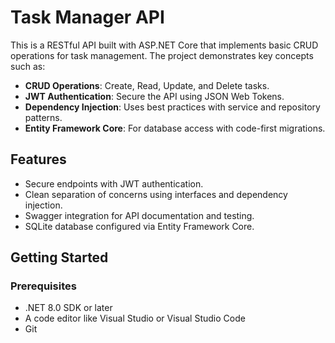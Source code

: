# Task Manager API

This is a RESTful API built with ASP.NET Core that implements basic CRUD operations for task management. The project demonstrates key concepts such as:

- **CRUD Operations**: Create, Read, Update, and Delete tasks.
- **JWT Authentication**: Secure the API using JSON Web Tokens.
- **Dependency Injection**: Uses best practices with service and repository patterns.
- **Entity Framework Core**: For database access with code-first migrations.

## Features

- Secure endpoints with JWT authentication.
- Clean separation of concerns using interfaces and dependency injection.
- Swagger integration for API documentation and testing.
- SQLite database configured via Entity Framework Core.

## Getting Started

### Prerequisites

- .NET 8.0 SDK or later
- A code editor like Visual Studio or Visual Studio Code
- Git

